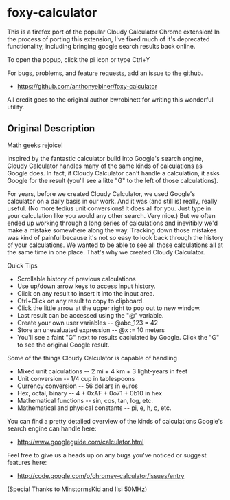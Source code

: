 # foxy-calculator

This is a firefox port of the popular Cloudy Calculator Chrome extension!
In the process of porting this extension, I've fixed much of it's deprecated 
functionality, including bringing google search results back online.

To open the popup, click the pi icon or type Ctrl+Y

For bugs, problems, and feature requests, add an issue to the github.
* https://github.com/anthonyebiner/foxy-calculator

All credit goes to the original author bwrobinett for writing this wonderful utility.

## Original Description

Math geeks rejoice!

Inspired by the fantastic calculator build into Google's search engine, Cloudy Calculator handles many of the same kinds of calculations as Google does. In fact, if Cloudy Calculator can't handle a calculation, it asks Google for the result (you'll see a litte "G" to the left of those calculations).

For years, before we created Cloudy Calculator, we used Google's calculator on a daily basis in our work. And it was (and still is) really, really useful. (No more tedius unit conversions! It does all for you. Just type in your calculation like you would any other search. Very nice.) But we often ended up working through a long series of calculations and inevitibly we'd make a mistake somewhere along the way. Tracking down those mistakes was kind of painful because it's not so easy to look back through the history of your calculations. We wanted to be able to see all those calculations all at the same time in one place. That's why we created Cloudy Calculator.

Quick Tips  
* Scrollable history of previous calculations 
* Use up/down arrow keys to access input history.
* Click on any result to insert it into the input area.
* Ctrl+Click on any result to copy to clipboard.
* Click the little arrow at the upper right to pop out to new window.
* Last result can be accessed using the "@" variable.
* Create your own user variables -- @abc_123 = 42
* Store an unevaluated expression -- @x := 10 meters
* You'll see a faint "G" next to results caclulated by Google. 
  Click the "G" to see the original Google result.

Some of the things Cloudy Calculator is capable of handling
* Mixed unit calculations -- 2 mi + 4 km + 3 light-years in feet
* Unit conversion -- 1/4 cup in tablespoons
* Currency conversion -- 56 dollars in euros
* Hex, octal, binary -- 4 + 0xAF + 0o71 + 0b10 in hex
* Mathematical functions -- sin, cos, tan, log, etc.
* Mathematical and physical constants -- pi, e, h, c, etc.

You can find a pretty detailed overview of the kinds of calculations Google's search engine can handle here: 
* http://www.googleguide.com/calculator.html

Feel free to give us a heads up on any bugs you've noticed or suggest features here:
* http://code.google.com/p/chromey-calculator/issues/entry

(Special Thanks to MinstormsKid and IIsi 50MHz)
